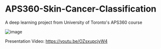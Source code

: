 # APS360-Skin-Cancer-Classification
A deep learning project from University of Toronto's APS360 course

![image](https://github.com/user-attachments/assets/68e3dda7-630f-475a-a224-e6816cddea05)


Presentation Video: https://youtu.be/OZsxupcjyW4
